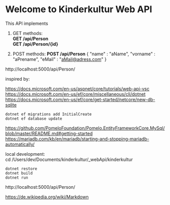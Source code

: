 # Welcome to Kinderkultur Web API

This API implements 

1. GET methods:  
__GET /api/Person__  
__GET /api/Person/{id}__  

2. POST methods:
__POST /api/Person__
    {
        "name"			: "aName",
        "vorname"		: "aPrename",
        "eMail"			: "aMail@adress.com"
    }


http://localhost:5000/api/Person/

inspired by:

https://docs.microsoft.com/en-us/aspnet/core/tutorials/web-api-vsc  
https://docs.microsoft.com/en-us/ef/core/miscellaneous/cli/dotnet  
https://docs.microsoft.com/en-us/ef/core/get-started/netcore/new-db-sqlite

    dotnet ef migrations add InitialCreate  
    dotnet ef database update  


https://github.com/PomeloFoundation/Pomelo.EntityFrameworkCore.MySql/blob/master/README.md#getting-started  
https://mariadb.com/kb/en/mariadb/starting-and-stopping-mariadb-automatically/  

local development:  
cd /Users/dev/Documents/kinderkultur/_webApi/kinderkultur

    dotnet restore  
    dotnet build  
    dotnet run  

http://localhost:5000/api/Person/  

https://de.wikipedia.org/wiki/Markdown  
